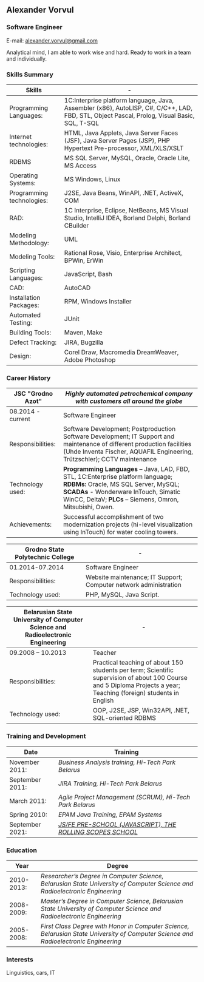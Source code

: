 ## Alexander Vorvul
### Software Engineer

E-mail: alexander.vorvul@gmail.com 

Analytical mind, I am able to work wise and hard. Ready to work in a team and individually.

### Skills Summary 

Skills | - 
------------ | -------------
Programming Languages: | 1C:Interprise platform language, Java, Assembler (x86), AutoLISP, C#, C/C++, LAD, FBD, STL, Object Pascal, Prolog, Visual Basic, SQL, T-SQL
Internet technologies: | HTML, Java Applets, Java Server Faces (JSF), Java Server Pages (JSP), PHP Hypertext Pre-processor, XML/XLS/XSLT
RDBMS | MS SQL Server, MySQL, Oracle, Oracle Lite, MS Access
Operating Systems: | MS Windows, Linux
Programming technologies: | J2SE, Java Beans, WinAPI, .NET, ActiveX, COM
RAD: | 1C Interprise, Eclipse, NetBeans, MS Visual Studio, IntelliJ IDEA, Borland Delphi, Borland CBuilder
Modeling Methodology: | UML
Modeling Tools: | Rational Rose, Visio, Enterprise Architect, BPWin, ErWin
Scripting Languages: | JavaScript, Bash
CAD: | AutoCAD
Installation Packages: | RPM, Windows Installer
Automated Testing: | JUnit
Building Tools: | Maven, Make
Defect Tracking: | JIRA, Bugzilla
Design: | Corel Draw, Macromedia DreamWeaver, Adobe Photoshop

### Career History

**JSC "Grodno Azot"** | *Highly automated petrochemical company with customers all around the globe*
------------ | -------------
08.2014 - current | Software Engineer
Responsibilities: | Software Development; Postproduction Software Development; IT Support and maintenance of different production facilities (Uhde Inventa Fischer, AQUAFIL Engineering, Trützschler); CCTV maintenance
Technology used: | **Programming Languages** – Java, LAD, FBD, STL, 1C:Enterprise platform language; **RDBMs:** Oracle, MS SQL Server, MySQL; **SCADAs** - Wonderware InTouch, Simatic WinCC,  DeltaV; **PLCs** – Siemens, Omron, Mitsubishi, Owen.
Achievements: |  Successful accomplishment of two modernization projects (hi-level visualization using InTouch) for water cooling towers. 

**Grodno State Polytechnic College** | -
------------ | -------------
01.2014-07.2014 | Software Engineer
Responsibilities: | Website maintenance; IT Support; Computer network administration
Technology used: | PHP, MySQL, Java Script.

**Belarusian State University of Computer Science and Radioelectronic Engineering** | - 
------------ | -------------
09.2008 – 10.2013 | Teacher
Responsibilities: | Practical teaching of about 150 students per term; Scientific supervision of about 100 Course and 5 Diploma Projects a year; Teaching (foreign) students in English
Technology used: | OOP, J2SE, JSP, Win32API, .NET, SQL-oriented RDBMS

### Training and Development

Date | Training
------------ | -------------
November 2011: | *Business Analysis training, Hi-Tech Park Belarus*
September 2011: | *JIRA Training, Hi-Tech Park Belarus*
March 2011: | *Agile Project Management (SCRUM), Hi-Tech Park Belarus*
Spring 2010: | *EPAM Java Training, EPAM Systems*
September 2021: | [*JS/FE PRE-SCHOOL (JAVASCRIPT), THE ROLLING SCOPES SCHOOL*](https://app.rs.school/certificate/lbev1tzb)

### Education

Year | Degree
------------ | -------------
2010-2013: | *Researcher’s Degree in Computer Science, Belarusian State University of Computer Science and Radioelectronic Engineering*
2008-2009: | *Master’s Degree in Computer Science, Belarusian State University of Computer Science and Radioelectronic Engineering*
2005-2008: | *First Class Degree with Honor in Computer Science, Belarusian State University of Computer Science and Radioelectronic Engineering*

### Interests
Linguistics, cars, IT
